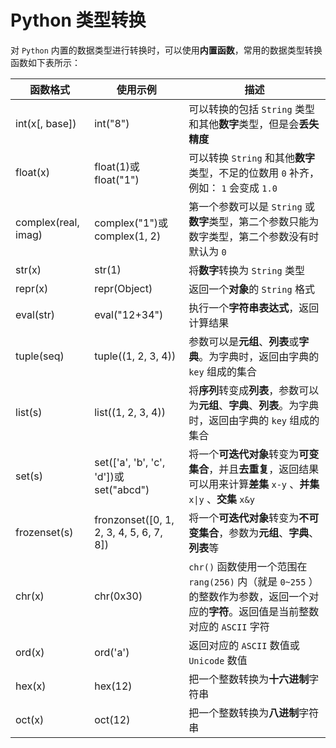 # Python 类型转换

对 `Python` 内置的数据类型进行转换时，可以使用**内置函数**，常用的数据类型转换函数如下表所示：

|函数格式|使用示例|描述|
|-----|-----|-----|
|int(x[, base])|int("8")|可以转换的包括 `String` 类型和其他**数字**类型，但是会**丢失精度**|
|float(x)|float(1)或float("1")|可以转换 `String` 和其他**数字**类型，不足的位数用 `0` 补齐，例如： `1` 会变成 `1.0` |
|complex(real, imag)|complex("1")或complex(1, 2)|第一个参数可以是 `String` 或**数字**类型，第二个参数只能为数字类型，第二个参数没有时默认为 `0` |
|str(x)|str(1)|将**数字**转换为 `String` 类型|
|repr(x)|repr(Object)|返回一个**对象**的 `String` 格式|
|eval(str)|eval("12+34")|执行一个**字符串表达式**，返回计算结果|
|tuple(seq)|tuple((1, 2, 3, 4))|参数可以是**元组**、**列表**或**字典**。为字典时，返回由字典的 `key` 组成的集合|
|list(s)|list((1, 2, 3, 4))|将**序列**转变成**列表**，参数可以为**元组**、**字典**、**列表**。为字典时，返回由字典的 `key` 组成的集合|
|set(s)|set(['a', 'b', 'c', 'd'])或set("abcd")|将一个**可迭代对象**转变为**可变集合**，并且**去重复**，返回结果可以用来计算**差集** `x-y` 、**并集** `x\|y` 、**交集** `x&y` |
|frozenset(s)|fronzonset([0, 1, 2, 3, 4, 5, 6, 7, 8])|将一个**可迭代对象**转变为**不可变集合**，参数为**元组**、**字典**、**列表**等|
|chr(x)|chr(0x30)| `chr()` 函数使用一个范围在 `rang(256)` 内（就是 `0~255` ）的整数作为参数，返回一个对应的**字符**。返回值是当前整数对应的 `ASCII` 字符|
|ord(x)|ord('a')|返回对应的 `ASCII` 数值或 `Unicode` 数值|
|hex(x)|hex(12)|把一个整数转换为**十六进制**字符串|
|oct(x)|oct(12)|把一个整数转换为**八进制**字符串|
